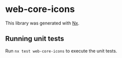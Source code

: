# web-core-icons

This library was generated with [Nx](https://nx.dev).

## Running unit tests

Run `nx test web-core-icons` to execute the unit tests.
